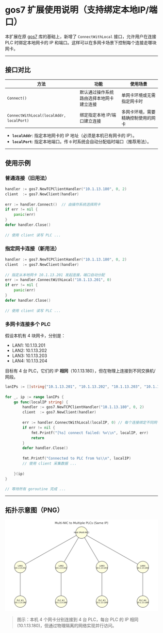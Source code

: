 # gos7 扩展使用说明（支持绑定本地IP/端口）

本扩展在原 [gos7](https://github.com/robinson/gos7) 库的基础上，新增了 `ConnectWithLocal` 接口，允许用户在连接 PLC 时绑定本地网卡的 IP 和端口。这样可以在多网卡场景下控制每个连接走哪块网卡。

---

## 接口对比

| 方法 | 功能 | 使用场景 |
|------|------|----------|
| `Connect()` | 默认通过操作系统路由选择本地网卡建立连接 | 单网卡环境或无需指定网卡时 |
| `ConnectWithLocal(localAddr, localPort)` | 绑定指定本地 IP/端口建立连接 | 多网卡环境，需要精确控制使用的网卡 |

- **`localAddr`**: 指定本地网卡的 IP 地址（必须是本机已有网卡的 IP）。
- **`localPort`**: 指定本地端口。传 `0` 时系统会自动分配临时端口（推荐用法）。

---

## 使用示例

### 普通连接（旧用法）
```go
handler := gos7.NewTCPClientHandler("10.1.13.180", 0, 2)
client  := gos7.NewClient(handler)

err := handler.Connect()  // 由操作系统选择网卡
if err != nil {
    panic(err)
}
defer handler.Close()

// 使用 client 读写 PLC ...
```

### 指定网卡连接（新用法）
```go
handler := gos7.NewTCPClientHandler("10.1.13.180", 0, 2)
client  := gos7.NewClient(handler)

// 指定从本地网卡 10.1.13.201 发起连接，端口自动分配
err := handler.ConnectWithLocal("10.1.13.201", 0)
if err != nil {
    panic(err)
}
defer handler.Close()

// 使用 client 读写 PLC ...
```

### 多网卡连接多个 PLC
假设本机有 4 块网卡，分别是：
- LAN1: 10.1.13.201
- LAN2: 10.1.13.202
- LAN3: 10.1.13.203
- LAN4: 10.1.13.204

目标有 4 台 PLC，它们的 IP **相同**（10.1.13.180），但在物理上连接到不同交换机/网段。

```go
lanIPs := []string{"10.1.13.201", "10.1.13.202", "10.1.13.203", "10.1.13.204"}

for _, ip := range lanIPs {
    go func(localIP string) {
        handler := gos7.NewTCPClientHandler("10.1.13.180", 0, 2)
        client  := gos7.NewClient(handler)

        err := handler.ConnectWithLocal(localIP, 0) // 每个连接绑定不同网卡
        if err != nil {
            fmt.Printf("[%s] connect failed: %v\\n", localIP, err)
            return
        }
        defer handler.Close()

        fmt.Printf("Connected to PLC from %s\\n", localIP)
        // 使用 client 采集数据 ...

    }(ip)
}

// 等待所有 goroutine 完成 ...
```

---

## 拓扑示意图（PNG）

![多网卡绑定多个PLC示意图](https://raw.githubusercontent.com/punk-one/gos7/master/local_bind.png)

> 图示：本机 4 个网卡分别连接到 4 台 PLC，每台 PLC 的 IP 相同 (10.1.13.180)，但通过物理隔离的网络实现并行访问。
